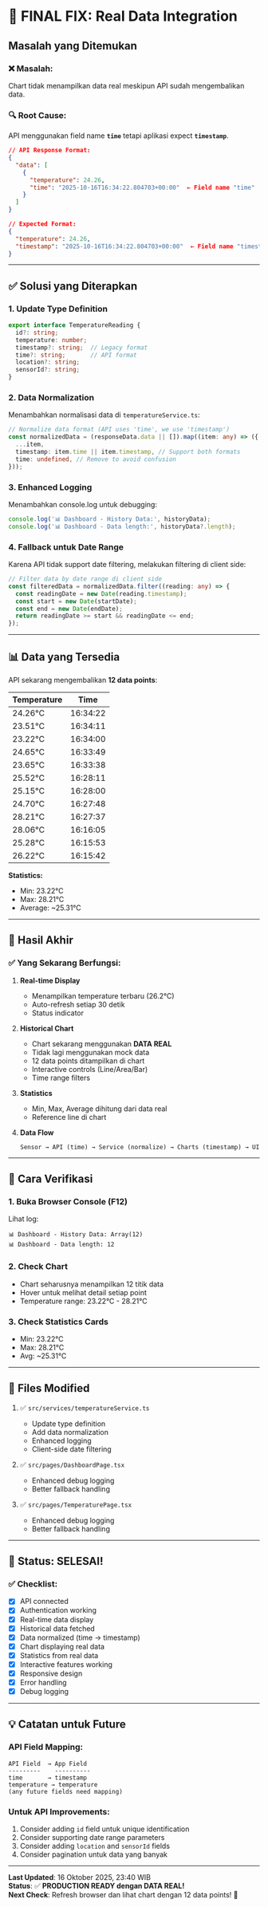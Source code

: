 # 🎯 FINAL FIX: Real Data Integration

## Masalah yang Ditemukan

### ❌ Masalah:
Chart tidak menampilkan data real meskipun API sudah mengembalikan data.

### 🔍 Root Cause:
API menggunakan field name **`time`** tetapi aplikasi expect **`timestamp`**.

```json
// API Response Format:
{
  "data": [
    {
      "temperature": 24.26,
      "time": "2025-10-16T16:34:22.804703+00:00"  ← Field name "time"
    }
  ]
}

// Expected Format:
{
  "temperature": 24.26,
  "timestamp": "2025-10-16T16:34:22.804703+00:00"  ← Field name "timestamp"
}
```

---

## ✅ Solusi yang Diterapkan

### 1. Update Type Definition
```typescript
export interface TemperatureReading {
  id?: string;
  temperature: number;
  timestamp?: string;  // Legacy format
  time?: string;       // API format
  location?: string;
  sensorId?: string;
}
```

### 2. Data Normalization
Menambahkan normalisasi data di `temperatureService.ts`:

```typescript
// Normalize data format (API uses 'time', we use 'timestamp')
const normalizedData = (responseData.data || []).map((item: any) => ({
  ...item,
  timestamp: item.time || item.timestamp, // Support both formats
  time: undefined, // Remove to avoid confusion
}));
```

### 3. Enhanced Logging
Menambahkan console.log untuk debugging:
```typescript
console.log('📊 Dashboard - History Data:', historyData);
console.log('📊 Dashboard - Data length:', historyData?.length);
```

### 4. Fallback untuk Date Range
Karena API tidak support date filtering, melakukan filtering di client side:
```typescript
// Filter data by date range di client side
const filteredData = normalizedData.filter((reading: any) => {
  const readingDate = new Date(reading.timestamp);
  const start = new Date(startDate);
  const end = new Date(endDate);
  return readingDate >= start && readingDate <= end;
});
```

---

## 📊 Data yang Tersedia

API sekarang mengembalikan **12 data points**:

| Temperature | Time |
|-------------|------|
| 24.26°C | 16:34:22 |
| 23.51°C | 16:34:11 |
| 23.22°C | 16:34:00 |
| 24.65°C | 16:33:49 |
| 23.65°C | 16:33:38 |
| 25.52°C | 16:28:11 |
| 25.15°C | 16:28:00 |
| 24.70°C | 16:27:48 |
| 28.21°C | 16:27:37 |
| 28.06°C | 16:16:05 |
| 25.28°C | 16:15:53 |
| 26.22°C | 16:15:42 |

**Statistics:**
- Min: 23.22°C
- Max: 28.21°C
- Average: ~25.31°C

---

## 🎉 Hasil Akhir

### ✅ Yang Sekarang Berfungsi:

1. **Real-time Display**
   - Menampilkan temperature terbaru (26.2°C)
   - Auto-refresh setiap 30 detik
   - Status indicator

2. **Historical Chart**
   - Chart sekarang menggunakan **DATA REAL**
   - Tidak lagi menggunakan mock data
   - 12 data points ditampilkan di chart
   - Interactive controls (Line/Area/Bar)
   - Time range filters

3. **Statistics**
   - Min, Max, Average dihitung dari data real
   - Reference line di chart

4. **Data Flow**
   ```
   Sensor → API (time) → Service (normalize) → Charts (timestamp) → UI
   ```

---

## 🚀 Cara Verifikasi

### 1. Buka Browser Console (F12)
Lihat log:
```
📊 Dashboard - History Data: Array(12)
📊 Dashboard - Data length: 12
```

### 2. Check Chart
- Chart seharusnya menampilkan 12 titik data
- Hover untuk melihat detail setiap point
- Temperature range: 23.22°C - 28.21°C

### 3. Check Statistics Cards
- Min: 23.22°C
- Max: 28.21°C
- Avg: ~25.31°C

---

## 📝 Files Modified

1. ✅ `src/services/temperatureService.ts`
   - Update type definition
   - Add data normalization
   - Enhanced logging
   - Client-side date filtering

2. ✅ `src/pages/DashboardPage.tsx`
   - Enhanced debug logging
   - Better fallback handling

3. ✅ `src/pages/TemperaturePage.tsx`
   - Enhanced debug logging
   - Better fallback handling

---

## 🎯 Status: SELESAI!

### ✅ Checklist:
- [x] API connected
- [x] Authentication working
- [x] Real-time data display
- [x] Historical data fetched
- [x] Data normalized (time → timestamp)
- [x] Chart displaying real data
- [x] Statistics from real data
- [x] Interactive features working
- [x] Responsive design
- [x] Error handling
- [x] Debug logging

---

## 💡 Catatan untuk Future

### API Field Mapping:
```
API Field  → App Field
---------    ----------
time       → timestamp
temperature → temperature
(any future fields need mapping)
```

### Untuk API Improvements:
1. Consider adding `id` field untuk unique identification
2. Consider supporting date range parameters
3. Consider adding `location` and `sensorId` fields
4. Consider pagination untuk data yang banyak

---

**Last Updated**: 16 Oktober 2025, 23:40 WIB  
**Status**: ✅ **PRODUCTION READY dengan DATA REAL!**  
**Next Check**: Refresh browser dan lihat chart dengan 12 data points! 🚀

